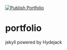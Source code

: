 [![Publish Portfolio](https://github.com/jyje/portfolio/actions/workflows/publish-portfolio.yml/badge.svg)](https://github.com/jyje/portfolio/actions/workflows/publish-portfolio.yml)

# portfolio

jekyll powered by Hydejack

